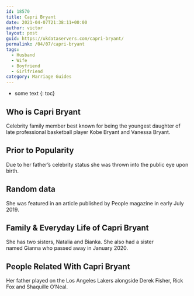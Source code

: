 ```yaml
---
id: 18570
title: Capri Bryant
date: 2021-04-07T21:38:11+00:00
author: victor
layout: post
guid: https://ukdataservers.com/capri-bryant/
permalink: /04/07/capri-bryant
tags:
  - Husband
  - Wife
  - Boyfriend
  - Girlfriend
category: Marriage Guides
---
```


* some text
{: toc}


## Who is Capri Bryant



Celebrity family member best known for being the youngest daughter of late professional basketball player Kobe Bryant and Vanessa Bryant.

                
                
                
## Prior to Popularity



Due to her father&#8217;s celebrity status she was thrown into the public eye upon birth.

                
                
                
## Random data



She was featured in an article published by People magazine in early July 2019.

                
                
                
## Family & Everyday Life of Capri Bryant



She has two sisters, Natalia and Bianka. She also had a sister named Gianna who passed away in January 2020. 

                
                
                
## People Related With Capri Bryant



Her father played on the Los Angeles Lakers alongside Derek Fisher, Rick Fox and Shaquille O&#8217;Neal. 

                
              
            
          
          
          